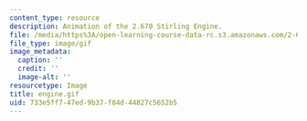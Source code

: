 ```yaml
---
content_type: resource
description: Animation of the 2.670 Stirling Engine.
file: /media/https%3A/open-learning-course-data-rc.s3.amazonaws.com/2-670-mechanical-engineering-tools-january-iap-2004/733e5ff747ed9b37f84d44827c5652b5_engine.gif
file_type: image/gif
image_metadata:
  caption: ''
  credit: ''
  image-alt: ''
resourcetype: Image
title: engine.gif
uid: 733e5ff7-47ed-9b37-f84d-44827c5652b5
---
```

